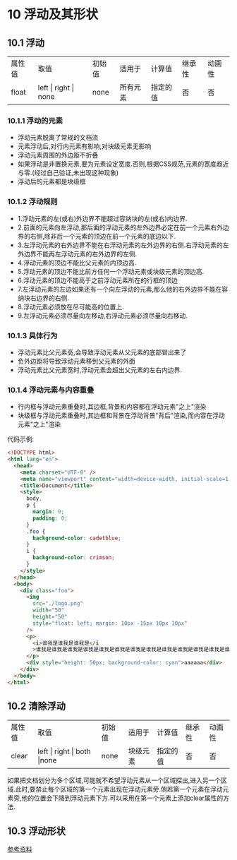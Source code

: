 ﻿# 10 浮动及其形状
## 10.1 浮动
<table>
	<tr>
		<td>属性值</td>
		<td>取值</td>
		<td>初始值</td>
		<td>适用于</td>
		<td>计算值</td>
		<td>继承性</td>
		<td>动画性</td>
	</tr>
	<tr>
		<td>float</td>
		<td>left | right | none</td>
		<td>none</td>
		<td>所有元素</td>
		<td>指定的值</td>
		<td>否</td>
		<td>否</td>
	</tr>
</table>

### 10.1.1 浮动的元素
- 浮动元素脱离了常规的文档流
- 元素浮动后,对行内元素有影响,对块级元素无影响
- 浮动元素周围的外边距不折叠
- 如果浮动是非置换元素,要为元素设定宽度.否则,根据CSS规范,元素的宽度趋近与零.(经过自己验证,未出现这种现象)
- 浮动后的元素都是块级框
### 10.1.2 浮动规则
- 1.浮动元素的左(或右)外边界不能超过容纳块的左(或右)内边界.
- 2.前面的元素向左浮动,那后面的浮动元素的左外边界必定在前一个元素右外边界的右侧,除非后一个元素的顶边在前一个元素的底边以下.
- 3.左浮动元素的右外边界不能在右浮动元素的左外边界的右侧.右浮动元素的左外边界不能再左浮动元素的右外边界的左侧.
- 4.浮动元素的顶边不能比父元素的内顶边高.
- 5.浮动元素的顶边不能比前方任何一个浮动元素或块级元素的顶边高.
- 6.浮动元素的顶边不能高于之前浮动元素所在的行框的顶边
- 7.左浮动元素的左边如果还有一个向左浮动的元素,那么他的右外边界不能在容纳块右边界的右侧.
- 8.浮动元素必须放在尽可能高的位置上.
- 9.左浮动元素必须尽量向左移动,右浮动元素必须尽量向右移动.
### 10.1.3 具体行为
- 浮动元素比父元素高,会导致浮动元素从父元素的底部冒出来了
- 负外边距将导致浮动元素移到父元素的外面
- 浮动元素比父元素宽时,浮动元素会超出父元素的左右内边界.
### 10.1.4 浮动元素与内容重叠
- 行内框与浮动元素重叠时,其边框,背景和内容都在浮动元素"之上"渲染
- 块级框与浮动元素重叠时,其边框和背景在浮动背景"背后"渲染,而内容在浮动元素"之上"渲染

代码示例:
```html
<!DOCTYPE html>
<html lang="en">
  <head>
    <meta charset="UTF-8" />
    <meta name="viewport" content="width=device-width, initial-scale=1.0" />
    <title>Document</title>
    <style>
      body,
      p {
        margin: 0;
        padding: 0;
      }
      .foo {
        background-color: cadetblue;
      }
      i {
        background-color: crimson;
      }
    </style>
  </head>
  <body>
    <div class="foo">
      <img
        src="./logo.png"
        width="50"
        height="50"
        style="float: left; margin: 10px -15px 10px 10px"
      />
      <p>
        <i>谁我是谁我是谁我是</i
        >谁我是谁我是谁我是谁我是谁我是谁我是谁我是谁我是谁我是谁我是谁我是谁我是谁我是谁我是谁我是谁我是谁我是谁我是谁我是谁我是谁我是谁我是谁我是谁我是谁我是谁我是谁我是谁我是谁我是谁我是谁我是谁我是谁我是谁我是谁我是谁我是谁我是谁我是谁我是谁
      </p>
      <div style="height: 50px; background-color: cyan">aaaaaa</div>
    </div>
  </body>
</html>
```
## 10.2 清除浮动
<table>
	<tr>
		<td>属性值</td>
		<td>取值</td>
		<td>初始值</td>
		<td>适用于</td>
		<td>计算值</td>
		<td>继承性</td>
		<td>动画性</td>
	</tr>
	<tr>
		<td>clear</td>
		<td>left | right | both |none</td>
		<td>none</td>
		<td>块级元素</td>
		<td>指定的值</td>
		<td>否</td>
		<td>否</td>
	</tr>
</table>

如果把文档划分为多个区域,可能就不希望浮动元素从一个区域探出,进入另一个区域.此时,要禁止每个区域的第一个元素出现在浮动元素旁.倘若第一个元素在浮动元素旁,他的位置会下降到浮动元素下方.可以采用在第一个元素上添加clear属性的方法.

## 10.3 浮动形状
[参考资料](https://www.zhangxinxu.com/wordpress/2019/02/css-css3-shapes/#shape-outside)


